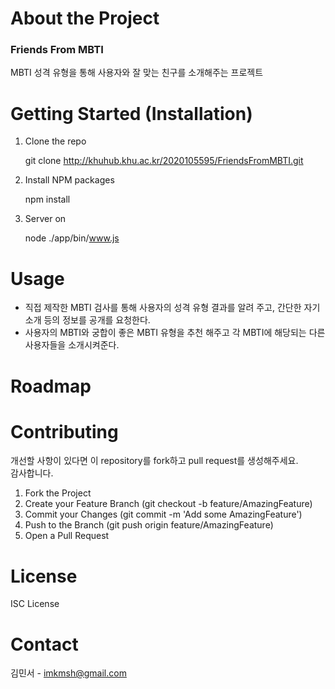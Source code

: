 # About the Project
### Friends From MBTI
MBTI 성격 유형을 통해 사용자와 잘 맞는 친구를 소개해주는 프로젝트

# Getting Started (Installation)
1. Clone the repo   

    git clone http://khuhub.khu.ac.kr/2020105595/FriendsFromMBTI.git
   

2. Install NPM packages   

    npm install
   

3. Server on   

    node ./app/bin/www.js

# Usage
- 직접 제작한 MBTI 검사를 통해 사용자의 성격 유형 결과를 알려 주고, 간단한 자기 소개 등의 정보를 공개를 요청한다.
- 사용자의 MBTI와 궁합이 좋은 MBTI 유형을 추천 해주고 각 MBTI에 해당되는 다른 사용자들을 소개시켜준다.

# Roadmap



# Contributing
개선할 사항이 있다면 이 repository를 fork하고 pull request를 생성해주세요.    
감사합니다.
1. Fork the Project
2. Create your Feature Branch (git checkout -b feature/AmazingFeature)
3. Commit your Changes (git commit -m 'Add some AmazingFeature')
4. Push to the Branch (git push origin feature/AmazingFeature)
5. Open a Pull Request

# License
ISC License

# Contact
김민서 - imkmsh@gmail.com